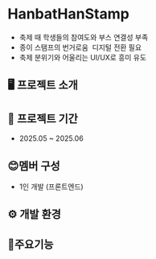 # HanbatHanStamp
<ul>
  <li>축제 때 학생들의 참여도와 부스 연결성 부족</li>
  <li>종이 스탬프의 번거로움  디지털 전환 필요</li>
  <li>축제 분위기와 어울리는 UI/UX로 흥미 유도</li>
</ul>

## 🖥️ 프로젝트 소개

## 📅 프로젝트 기간
* 2025.05 ~ 2025.06

## 😊멤버 구성
* 1인 개발 (프론트엔드)

## ⚙️ 개발 환경

## 📌주요기능
